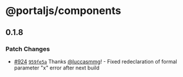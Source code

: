 # @portaljs/components

## 0.1.8

### Patch Changes

- [#924](https://github.com/datopian/portaljs/pull/924) [`959fe5a`](https://github.com/datopian/portaljs/commit/959fe5a588b12786e3f2e642c24009d77bceac46) Thanks [@luccasmmg](https://github.com/luccasmmg)! - Fixed redeclaration of formal parameter "x" error after next build
